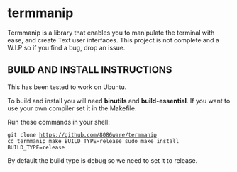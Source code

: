 # termmanip

Termmanip is a library that enables you to manipulate the terminal with ease, and create Text user interfaces.
This project is not complete and a W.I.P so if you find a bug, drop an issue.

## BUILD AND INSTALL INSTRUCTIONS

This has been tested to work on Ubuntu.

To build and install you will need <strong>binutils</strong> and <strong>build-essential</strong>.
If you want to use your own compiler set it in the Makefile.

Run these commands in your shell:

<code>git clone https://github.com/8086ware/termmanip
cd termmanip
make BUILD_TYPE=release
sudo make install BUILD_TYPE=release</code>


By default the build type is debug so we need to set it to release.

